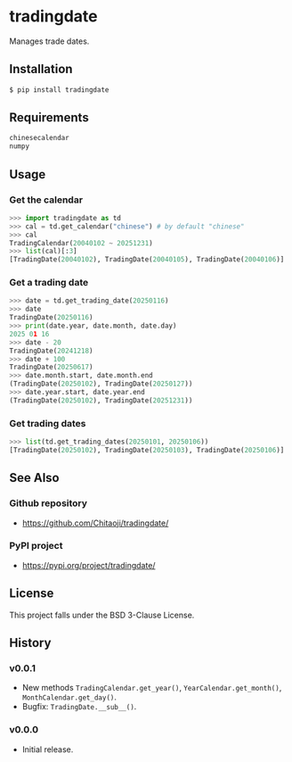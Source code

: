 # tradingdate
Manages trade dates.

## Installation
```sh
$ pip install tradingdate
```

## Requirements
```txt
chinesecalendar
numpy
```
## Usage
### Get the calendar
```py
>>> import tradingdate as td
>>> cal = td.get_calendar("chinese") # by default "chinese"
>>> cal
TradingCalendar(20040102 ~ 20251231)
>>> list(cal)[:3]
[TradingDate(20040102), TradingDate(20040105), TradingDate(20040106)]
```

### Get a trading date
```py
>>> date = td.get_trading_date(20250116)
>>> date
TradingDate(20250116)
>>> print(date.year, date.month, date.day)
2025 01 16
>>> date - 20
TradingDate(20241218)
>>> date + 100
TradingDate(20250617)
>>> date.month.start, date.month.end
(TradingDate(20250102), TradingDate(20250127))
>>> date.year.start, date.year.end
(TradingDate(20250102), TradingDate(20251231))
```

### Get trading dates
```py
>>> list(td.get_trading_dates(20250101, 20250106))
[TradingDate(20250102), TradingDate(20250103), TradingDate(20250106)]
```


## See Also
### Github repository
* https://github.com/Chitaoji/tradingdate/

### PyPI project
* https://pypi.org/project/tradingdate/

## License
This project falls under the BSD 3-Clause License.

## History
### v0.0.1
* New methods `TradingCalendar.get_year()`, `YearCalendar.get_month()`, `MonthCalendar.get_day()`.
* Bugfix: `TradingDate.__sub__()`.

### v0.0.0
* Initial release.